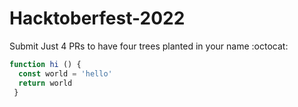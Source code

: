# Hacktoberfest-2022
Submit Just 4 PRs to have four trees planted in your name :octocat: 

```ts
function hi () {
  const world = 'hello'
  return world
 }

```
